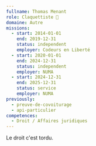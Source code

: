 ```yaml
---
fullname: Thomas Menant
role: Claquettiste 🕺
domaine: Autre
missions:
  - start: 2014-01-01
    end: 2019-12-31
    status: independent
    employer: Codeurs en Liberté
  - start: 2020-01-01
    end: 2024-12-31
    status: independent
    employer: NUMA
  - start: 2024-12-31
    end: 2025-12-31
    status: service
    employer: NUMA
previously:
  - preuve-de-covoiturage
  - api-particulier
competences:
  - Droit / Affaires juridiques
---
```

Le droit c'est tordu.